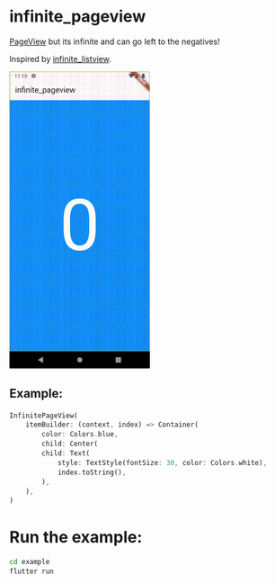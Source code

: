 # infinite_pageview

[PageView](https://api.flutter.dev/flutter/widgets/PageView-class.html) but its infinite and can go left to the negatives!

Inspired by [infinite_listview](https://github.com/fluttercommunity/flutter_infinite_listview).

<img src="demo.gif" width="250" />

## Example:

```dart
InfinitePageView(
    itemBuilder: (context, index) => Container(
        color: Colors.blue,
        child: Center(
        child: Text(
            style: TextStyle(fontSize: 30, color: Colors.white),
            index.toString(),
        ),
    ),
)
```

# Run the example:
```bash
cd example
flutter run
```


